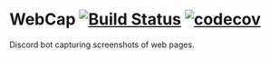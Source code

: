 # WebCap [![Build Status](https://travis-ci.org/Thibstars/Discord-Bot-Base.svg?branch=master)](https://travis-ci.org/Thibstars/WebCap) [![codecov](https://codecov.io/gh/Thibstars/WebCap/branch/master/graph/badge.svg)](https://codecov.io/gh/Thibstars/WebCap) # 
Discord bot capturing screenshots of web pages.
